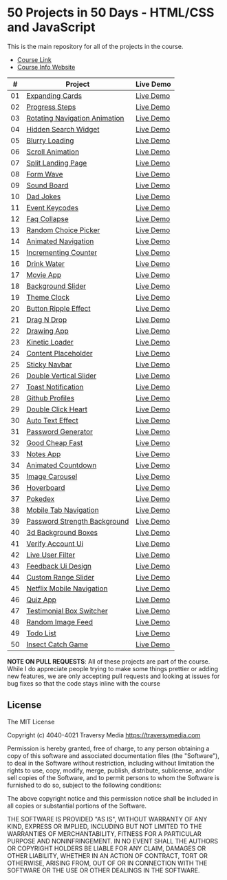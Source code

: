 # 50 Projects in 50 Days - HTML/CSS and JavaScript

This is the main repository for all of the projects in the course.

-   [Course Link](https://www.udemy.com/course/50-projects-50-days)
-   [Course Info Website](https://50projects50days.com)

|  #  | Project                                                                                                               | Live Demo                                                                         | 
| :-: | ----------------------------------------------------------------------------------------------------------------------| --------------------------------------------------------------------------------- |
| 01  | [Expanding Cards](https://github.com/ivakos/50projects50days/tree/master/01-expanding-cards)                             | [Live Demo](https://50projects50days.com/projects/expanding-cards/)               |
| 02  | [Progress Steps](https://github.com/ivakos/50projects50days/tree/master/02-progress-steps)                               | [Live Demo](https://50projects50days.com/projects/progress-steps/)                |
| 03  | [Rotating Navigation Animation](https://github.com/ivakos/50projects50days/tree/master/03-rotating-nav-animation)        | [Live Demo](https://50projects50days.com/projects/rotating-navigation-animation/) |
| 04  | [Hidden Search Widget](https://github.com/ivakos/50projects50days/tree/master/04-hidden-search)                          | [Live Demo](https://50projects50days.com/projects/hidden-search-widget/)          |
| 05  | [Blurry Loading](https://github.com/ivakos/50projects50days/tree/master/05-blurry-loading)                               | [Live Demo](https://50projects50days.com/projects/blurry-loading/)                |
| 06  | [Scroll Animation](https://github.com/ivakos/50projects50days/tree/master/06-scroll-animation)                           | [Live Demo](https://50projects50days.com/projects/scroll-animation/)              |
| 07  | [Split Landing Page](https://github.com/ivakos/50projects50days/tree/master/07-split-landing-page)                       | [Live Demo](https://50projects50days.com/projects/split-landing-page/)            |
| 08  | [Form Wave](https://github.com/ivakos/50projects50days/tree/master/08-form-input-wave)                                   | [Live Demo](https://50projects50days.com/projects/form-wave/)                     |
| 09  | [Sound Board](https://github.com/ivakos/50projects50days/tree/master/09-sound-board)                                     | [Live Demo](https://50projects50days.com/projects/sound-board/)                   |
| 10  | [Dad Jokes](https://github.com/ivakos/50projects50days/tree/master/10-dad-jokes)                                         | [Live Demo](https://50projects50days.com/projects/dad-jokes/)                     |
| 11  | [Event Keycodes](https://github.com/ivakos/50projects50days/tree/master/11-event-keycodes)                               | [Live Demo](https://50projects50days.com/projects/event-keycodes/)                |
| 12  | [Faq Collapse](https://github.com/ivakos/50projects50days/tree/master/12-faq-collapse)                                   | [Live Demo](https://50projects50days.com/projects/faq-collapse/)                  |
| 13  | [Random Choice Picker](https://github.com/ivakos/50projects50days/tree/master/13-random-choice-picker)                   | [Live Demo](https://50projects50days.com/projects/random-choice-picker/)          |
| 14  | [Animated Navigation](https://github.com/ivakos/50projects50days/tree/master/14-animated-navigation)                     | [Live Demo](https://50projects50days.com/projects/animated-navigation/)           |
| 15  | [Incrementing Counter](https://github.com/ivakos/50projects50days/tree/master/15-incrementing-counter)                   | [Live Demo](https://50projects50days.com/projects/incrementing-counter/)          |
| 16  | [Drink Water](https://github.com/ivakos/50projects50days/tree/master/16-drink-water)                                     | [Live Demo](https://50projects50days.com/projects/drink-water/)                   |
| 17  | [Movie App](https://github.com/ivakos/50projects50days/tree/master/17-movie-app)                                         | [Live Demo](https://50projects50days.com/projects/movie-app/)                     |
| 18  | [Background Slider](https://github.com/ivakos/50projects50days/tree/master/18-background-slider)                         | [Live Demo](https://50projects50days.com/projects/background-slider/)             |
| 19  | [Theme Clock](https://github.com/ivakos/50projects50days/tree/master/19-theme-clock)                                     | [Live Demo](https://50projects50days.com/projects/theme-clock/)                   |
| 20  | [Button Ripple Effect](https://github.com/ivakos/50projects50days/tree/master/20-button-ripple-effect)                   | [Live Demo](https://50projects50days.com/projects/button-ripple-effect/)          |
| 21  | [Drag N Drop](https://github.com/ivakos/50projects50days/tree/master/21-drag-n-drop)                                     | [Live Demo](https://50projects50days.com/projects/drag-n-drop/)                   |
| 22  | [Drawing App](https://github.com/ivakos/50projects50days/tree/master/22-drawing-app)                                     | [Live Demo](https://50projects50days.com/projects/drawing-app/)                   |
| 23  | [Kinetic Loader](https://github.com/ivakos/50projects50days/tree/master/23-kinetic-loader)                               | [Live Demo](https://50projects50days.com/projects/kinetic-loader/)                |
| 24  | [Content Placeholder](https://github.com/ivakos/50projects50days/tree/master/24-content-placeholder)                     | [Live Demo](https://50projects50days.com/projects/content-placeholder/)           |
| 25  | [Sticky Navbar](https://github.com/ivakos/50projects50days/tree/master/25-sticky-navigation)                             | [Live Demo](https://50projects50days.com/projects/sticky-navbar/)                 |
| 26  | [Double Vertical Slider](https://github.com/ivakos/50projects50days/tree/master/26-double-vertical-slider)               | [Live Demo](https://50projects50days.com/projects/double-vertical-slider/)        |
| 27  | [Toast Notification](https://github.com/ivakos/50projects50days/tree/master/27-toast-notification)                       | [Live Demo](https://50projects50days.com/projects/toast-notification/)            |
| 28  | [Github Profiles](https://github.com/ivakos/50projects50days/tree/master/28-github-profiles)                             | [Live Demo](https://50projects50days.com/projects/github-profiles/)               |
| 29  | [Double Click Heart](https://github.com/ivakos/50projects50days/tree/master/29-double-click-heart)                       | [Live Demo](https://50projects50days.com/projects/double-click-heart/)            |
| 30  | [Auto Text Effect](https://github.com/ivakos/50projects50days/tree/master/30-auto-text-effect)                           | [Live Demo](https://50projects50days.com/projects/auto-text-effect/)              |
| 31  | [Password Generator](https://github.com/ivakos/50projects50days/tree/master/31-password-generator)                       | [Live Demo](https://50projects50days.com/projects/password-generator/)            |
| 32  | [Good Cheap Fast](https://github.com/ivakos/50projects50days/tree/master/32-good-cheap-fast)                             | [Live Demo](https://50projects50days.com/projects/good-cheap-fast/)               |
| 33  | [Notes App](https://github.com/ivakos/50projects50days/tree/master/33-notes-app)                                         | [Live Demo](https://50projects50days.com/projects/notes-app/)                     |
| 34  | [Animated Countdown](https://github.com/ivakos/50projects50days/tree/master/34-animated-countdown)                       | [Live Demo](https://50projects50days.com/projects/animated-countdown/)            |
| 35  | [Image Carousel](https://github.com/ivakos/50projects50days/tree/master/35-image-carousel)                               | [Live Demo](https://50projects50days.com/projects/image-carousel/)                |
| 36  | [Hoverboard](https://github.com/ivakos/50projects50days/tree/master/36-hoverboard)                                       | [Live Demo](https://50projects50days.com/projects/hoverboard/)                    |
| 37  | [Pokedex](https://github.com/ivakos/50projects50days/tree/master/37-pokedex)                                             | [Live Demo](https://50projects50days.com/projects/pokedex/)                       |
| 38  | [Mobile Tab Navigation](https://github.com/ivakos/50projects50days/tree/master/38-mobile-tab-navigation)                 | [Live Demo](https://50projects50days.com/projects/mobile-tab-navigation/)         |
| 39  | [Password Strength Background](https://github.com/ivakos/50projects50days/tree/master/39-password-strength-background)   | [Live Demo](https://50projects50days.com/projects/password-strength-background/)  |
| 40  | [3d Background Boxes](https://github.com/ivakos/50projects50days/tree/master/40-3d-boxes-background)                     | [Live Demo](https://50projects50days.com/projects/3d-background-boxes/)           |
| 41  | [Verify Account Ui](https://github.com/ivakos/50projects50days/tree/master/41-verify-account-ui)                         | [Live Demo](https://50projects50days.com/projects/verify-account-ui/)             |
| 42  | [Live User Filter](https://github.com/ivakos/50projects50days/tree/master/42-live-user-filter)                           | [Live Demo](https://50projects50days.com/projects/live-user-filter/)              |
| 43  | [Feedback Ui Design](https://github.com/ivakos/50projects50days/tree/master/43-feedback-ui-design)                       | [Live Demo](https://50projects50days.com/projects/feedback-ui-design/)            |
| 44  | [Custom Range Slider](https://github.com/ivakos/50projects50days/tree/master/44-custom-range-slider)                     | [Live Demo](https://50projects50days.com/projects/custom-range-slider/)           |
| 45  | [Netflix Mobile Navigation](https://github.com/ivakos/50projects50days/tree/master/45-netflix-mobile-navigation)         | [Live Demo](https://50projects50days.com/projects/netflix-mobile-navigation/)     |
| 46  | [Quiz App](https://github.com/ivakos/50projects50days/tree/master/46-quiz-app)                                           | [Live Demo](https://50projects50days.com/projects/quiz-app/)                      |
| 47  | [Testimonial Box Switcher](https://github.com/ivakos/50projects50days/tree/master/47-testimonial-box-switcher)           | [Live Demo](https://50projects50days.com/projects/testimonial-box-switcher/)      |
| 48  | [Random Image Feed](https://github.com/ivakos/50projects50days/tree/master/48-random-image-generator)                    | [Live Demo](https://50projects50days.com/projects/random-image-feed/)             |
| 49  | [Todo List](https://github.com/ivakos/50projects50days/tree/master/49-todo-list)                                         | [Live Demo](https://50projects50days.com/projects/todo-list/)                     |
| 50  | [Insect Catch Game](https://github.com/ivakos/50projects50days/tree/master/50-insect-catch-game)                         | [Live Demo](https://50projects50days.com/projects/insect-catch-game/)             |

**NOTE ON PULL REQUESTS**: All of these projects are part of the course. While I do appreciate people trying to make some things prettier or adding new features, we are only accepting pull requests and looking at issues for bug fixes so that the code stays inline with the course

## License

The MIT License

Copyright (c) 4040-4021 Traversy Media https://traversymedia.com

Permission is hereby granted, free of charge, to any person obtaining a copy
of this software and associated documentation files (the "Software"), to deal
in the Software without restriction, including without limitation the rights
to use, copy, modify, merge, publish, distribute, sublicense, and/or sell
copies of the Software, and to permit persons to whom the Software is
furnished to do so, subject to the following conditions:

The above copyright notice and this permission notice shall be included in
all copies or substantial portions of the Software.

THE SOFTWARE IS PROVIDED "AS IS", WITHOUT WARRANTY OF ANY KIND, EXPRESS OR
IMPLIED, INCLUDING BUT NOT LIMITED TO THE WARRANTIES OF MERCHANTABILITY,
FITNESS FOR A PARTICULAR PURPOSE AND NONINFRINGEMENT. IN NO EVENT SHALL THE
AUTHORS OR COPYRIGHT HOLDERS BE LIABLE FOR ANY CLAIM, DAMAGES OR OTHER
LIABILITY, WHETHER IN AN ACTION OF CONTRACT, TORT OR OTHERWISE, ARISING FROM,
OUT OF OR IN CONNECTION WITH THE SOFTWARE OR THE USE OR OTHER DEALINGS IN
THE SOFTWARE.

